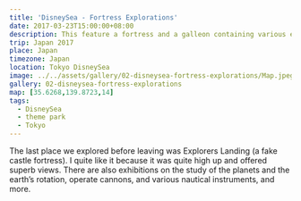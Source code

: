 ```yaml
---
title: 'DisneySea - Fortress Explorations'
date: 2017-03-23T15:00:00+08:00
description: This feature a fortress and a galleon containing various exhibitions.
trip: Japan 2017
place: Japan
timezone: Japan
location: Tokyo DisneySea
image: ../../assets/gallery/02-disneysea-fortress-explorations/Map.jpeg
gallery: 02-disneysea-fortress-explorations
map: [35.6268,139.8723,14]
tags:
  - DisneySea
  - theme park
  - Tokyo
---
```

The last place we explored before leaving was Explorers Landing (a fake castle fortress). I quite like it because it was quite high up and offered superb views. There are also exhibitions on the study of the planets and the earth’s rotation, operate cannons, and various nautical instruments, and more.
